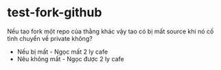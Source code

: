 # test-fork-github
Nếu tao fork một repo của thằng khác vậy tao có bị mất source khi nó cố tình chuyển về private không?

- Nếu bị mất - Ngọc mất 2 ly cafe
- Nêu không mất -  Ngọc được 2 ly cafe 
